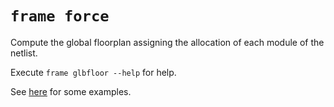 # `frame force`

Compute the global floorplan assigning the allocation of each module of the netlist.

Execute `frame glbfloor --help` for help.

See [here](example/README.md) for some examples.
